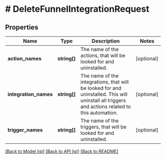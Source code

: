 # # DeleteFunnelIntegrationRequest

## Properties

Name | Type | Description | Notes
------------ | ------------- | ------------- | -------------
**action_names** | **string[]** | The name of the actions, that will be looked for and uninstalled. | [optional]
**integration_names** | **string[]** | The name of the integrations, that will be looked for and uninstalled. This will uninstall all triggers and actions related to this automation. | [optional]
**trigger_names** | **string[]** | The name of the triggers, that will be looked for and uninstalled. | [optional]

[[Back to Model list]](../../README.md#models) [[Back to API list]](../../README.md#endpoints) [[Back to README]](../../README.md)
